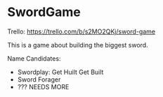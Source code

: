 # SwordGame

Trello: https://trello.com/b/s2MO2QKj/sword-game

This is a game about building the biggest sword.

Name Candidates:
- Swordplay: Get Huilt Get Built
- Sword Forager
- ??? NEEDS MORE
